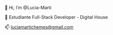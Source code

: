 👋 Hi, I’m @Lucia-Marti

💞️ Estudiante Full-Stack Developer - Digital House

📫 luciamartichemes@gmail.com

<!---
Lucia-Marti/Lucia-Marti is a ✨ special ✨ repository because its `README.md` (this file) appears on your GitHub profile.
You can click the Preview link to take a look at your changes.
--->
